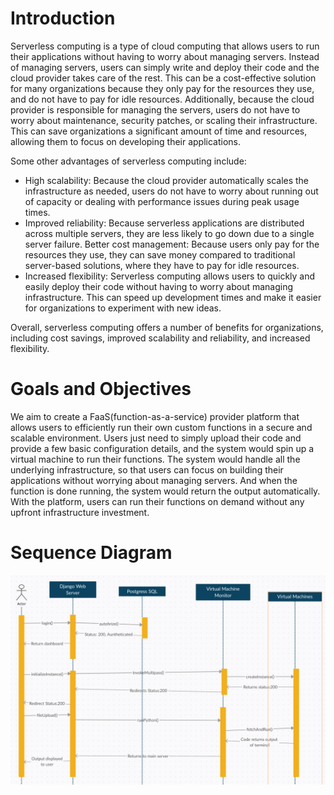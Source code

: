 # Introduction
Serverless computing is a type of cloud computing that allows users to run their applications without having to worry about managing servers. Instead of managing servers, users can simply write and deploy their code and the cloud provider takes care of the rest. This can be a cost-effective solution for many organizations because they only pay for the resources they use, and do not have to pay for idle resources. Additionally, because the cloud provider is responsible for managing the servers, users do not have to worry about maintenance, security patches, or scaling their infrastructure. This can save organizations a significant amount of time and resources, allowing them to focus on developing their applications.

Some other advantages of serverless computing include:

* High scalability: Because the cloud provider automatically scales the infrastructure as needed, users do not have to worry about running out of capacity or dealing with performance issues during peak usage times.
* Improved reliability: Because serverless applications are distributed across multiple servers, they are less likely to go down due to a single server failure.
Better cost management: Because users only pay for the resources they use, they can save money compared to traditional server-based solutions, where they have to pay for idle resources.
* Increased flexibility: Serverless computing allows users to quickly and easily deploy their code without having to worry about managing infrastructure. This can speed up development times and make it easier for organizations to experiment with new ideas.

Overall, serverless computing offers a number of benefits for organizations, including cost savings, improved scalability and reliability, and increased flexibility.

# Goals and Objectives
We aim to create a FaaS(function-as-a-service) provider platform that allows users to efficiently run their own custom functions in a secure and scalable environment. Users just need to simply upload their code and provide a few basic configuration details, and the system would spin up a virtual machine to run their functions. The system would handle all the underlying infrastructure, so that users can focus on building their applications without worrying about managing servers. And when the function is done running, the system would return the output automatically. With the platform, users can run their functions on demand without any upfront infrastructure investment.

# Sequence Diagram
![](./Diagrams/SequenceDiagram.png)